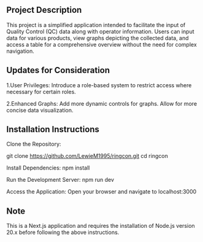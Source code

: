 
## Project Description
This project is a simplified application intended to facilitate the input of Quality Control (QC) data along with operator information. Users can input data for various products, view graphs depicting the collected data, and access a table for a comprehensive overview without the need for complex navigation.

## Updates for Consideration
1.User Privileges: Introduce a role-based system to restrict access where necessary for certain roles.

2.Enhanced Graphs: Add more dynamic controls for graphs. Allow for more concise data visualization.

## Installation Instructions
Clone the Repository:

git clone https://github.com/LewieM1995/ringcon.git
cd ringcon

Install Dependencies:
npm install

Run the Development Server:
npm run dev

Access the Application:
Open your browser and navigate to localhost:3000

## Note
This is a Next.js application and requires the installation of Node.js version 20.x before following the above instructions.
